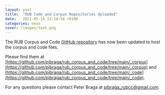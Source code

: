 ```yaml
---
layout: post
title:  "RUB Code and Corpus Repositories Uploaded"
date:   2021-05-16 13:18:58 +0100
categories: news
cover: /images/teal.png
---
```

The RUB Corpus and Code [GitHub repository](https://github.com/pjbraga/rub_corpus_and_code) has now been updated to host the corpus and code files. 

Please find them at [https://github.com/pjbraga/rub_corpus_and_code/tree/main/_corpus](https://github.com/pjbraga/rub_corpus_and_code/tree/main/_corpus) and [https://github.com/pjbraga/rub_corpus_and_code/tree/main/_code](https://github.com/pjbraga/rub_corpus_and_code/tree/main/_code).

For any questions please contact Peter Braga at pjbraga_rubcc@gmail.com.
